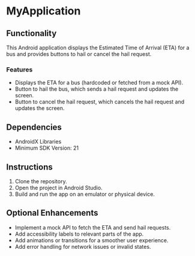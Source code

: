 # MyApplication

## Functionality

This Android application displays the Estimated Time of Arrival (ETA) for a bus and provides buttons to hail or cancel the hail request.

### Features
- Displays the ETA for a bus (hardcoded or fetched from a mock API).
- Button to hail the bus, which sends a hail request and updates the screen.
- Button to cancel the hail request, which cancels the hail request and updates the screen.

## Dependencies

- AndroidX Libraries
- Minimum SDK Version: 21

## Instructions

1. Clone the repository.
2. Open the project in Android Studio.
3. Build and run the app on an emulator or physical device.

## Optional Enhancements
- Implement a mock API to fetch the ETA and send hail requests.
- Add accessibility labels to relevant parts of the app.
- Add animations or transitions for a smoother user experience.
- Add error handling for network issues or invalid states.

